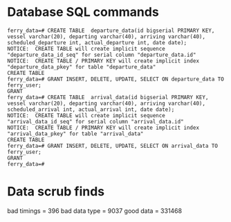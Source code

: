 # Database SQL commands
    ferry_data=# CREATE TABLE  departure_data(id bigserial PRIMARY KEY, vessel varchar(20), departing varchar(40), arriving varchar(40), scheduled_departure int, actual_departure int, date date);
    NOTICE:  CREATE TABLE will create implicit sequence "departure_data_id_seq" for serial column "departure_data.id"
    NOTICE:  CREATE TABLE / PRIMARY KEY will create implicit index "departure_data_pkey" for table "departure_data"
    CREATE TABLE
    ferry_data=# GRANT INSERT, DELETE, UPDATE, SELECT ON departure_data TO ferry_user;
    GRANT
    ferry_data=# CREATE TABLE  arrival_data(id bigserial PRIMARY KEY, vessel varchar(20), departing varchar(40), arriving varchar(40), scheduled_arrival int, actual_arrival int, date date);
    NOTICE:  CREATE TABLE will create implicit sequence "arrival_data_id_seq" for serial column "arrival_data.id"
    NOTICE:  CREATE TABLE / PRIMARY KEY will create implicit index "arrival_data_pkey" for table "arrival_data"
    CREATE TABLE
    ferry_data=# GRANT INSERT, DELETE, UPDATE, SELECT ON arrival_data TO ferry_user;
    GRANT
    ferry_data=# 

# Data scrub finds
bad timings =  396
bad data type =  9037
good data =  331468

